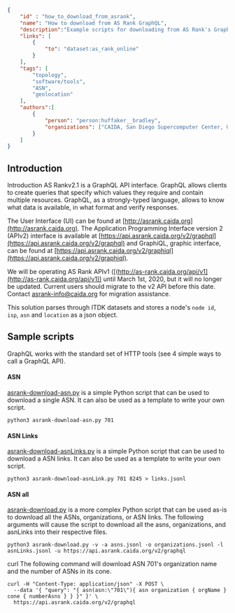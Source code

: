 ~~~json
{
    "id" : "how_to_download_from_asrank",
    "name": "How to download from AS Rank GraphQL",
    "description":"Example scripts for downloading from AS Rank's GraphQL server.",
    "links": [
        {
            "to": "dataset:as_rank_online"
        }
    ],
    "tags": [
        "topology",
        "software/tools",
        "ASN",
        "geolocation"
    ],
    "authors":[
        {
            "person": "person:huffaker__bradley",
            "organizations": ["CAIDA, San Diego Supercomputer Center, University of California San Diego"]
        }
    ]
}
~~~

## Introduction

Introduction
AS Rankv2.1 is a GraphQL API interface. GraphQL allows clients to create queries that specify which values they require and contain multiple resources. GraphQL, as a strongly-typed language, allows to know what data is available, in what format and verify responses.

The User Interface (UI) can be found at [http://asrank.caida.org](http://asrank.caida.org). 
The Application Programming Interface version 2 (APIv2) interface is 
available at [https://api.asrank.caida.org/v2/graphql](https://api.asrank.caida.org/v2/graphql) and GraphiQL, 
graphic interface, can be found at [https://api.asrank.caida.org/v2/graphiql](https://api.asrank.caida.org/v2/graphiql).

We will be operating AS Rank APIv1 ([(http://as-rank.caida.org/api/v1](http://as-rank.caida.org/api/v1)) 
until March 1st, 2020, but it will no longer be updated. Current users 
should migrate to the v2 API before this date. Contact 
asrank-info@caida.org for migration assistance.

This solution parses through ITDK datasets and stores a node's `node id`, `isp`, `asn` and `location` as a json object. 

## Sample scripts 

GraphQL works with the standard set of HTTP tools (see 4 simple ways to call a GraphQL API).

#### ASN
[asrank-download-asn.py](how_to_download_from_asrank/asrank-download-asn.py) is a simple Python script that can be used to 
download a single ASN. It can also be used as a template to write your own script.
~~~
python3 asrank-download-asn.py 701
~~~

#### ASN Links
[asrank-download-asnLinks.py](how_to_download_from_asrank/asrank-download-asnLinks.py) is a simple Python script that can be used to 
download a ASN links. It can also be used as a template to write your own script.
~~~
python3 asrank-download-asnLink.py 701 8245 > links.jsonl
~~~

#### ASN all
[asrank-download.py](how_to_download_from_asrank/asrank-download.py) is a more complex Python script that can be 
used as-is to download all the ASNs, organizations, or ASN links. The following 
arguments will cause the script to download all the asns, organizations, and 
asnLinks into their respective files.
~~~
python3 asrank-download.py -v -a asns.jsonl -o organizations.jsonl -l asnLinks.jsonl -u https://api.asrank.caida.org/v2/graphql
~~~

curl The following command will download ASN 701's organization name and the number of ASNs in its cone.
~~~
curl -H "Content-Type: application/json" -X POST \
  --data '{ "query": "{ asn(asn:\"701\"){ asn organization { orgName } cone { numberAsns } } }" }' \
  https://api.asrank.caida.org/v2/graphql
~~~
